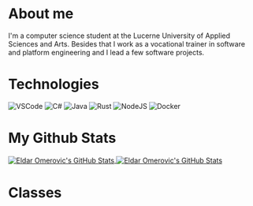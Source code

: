 # About me

I'm a computer science student at the Lucerne University of Applied Sciences and Arts. Besides that I work as a vocational trainer in software and platform engineering and I lead a few software projects.

# Technologies

![VSCode](<https://img.shields.io/badge/Editor-VSCode-informational?style=flat&logo=visual-studio-code&logoColor=white&color=rgb(0%2C137%2C255)>)
![C#](https://img.shields.io/badge/Code-C%23-informational?style=flat&logo=csharp&logoColor=white&color=rgb(0%2C137%2C255))
![Java](<https://img.shields.io/badge/Code-Java-informational?style=flat&logo=openjdk&logoColor=white&color=rgb(0%2C137%2C255)>)
![Rust](<https://img.shields.io/badge/Code-Rust-informational?style=flat&logo=rust&logoColor=white&color=rgb(0%2C137%2C255)>)
![NodeJS](https://img.shields.io/badge/Tools-NodeJS-informational?style=flat&logo=node.js&logoColor=white&color=rgb(0%2C137%2C255))
![Docker](<https://img.shields.io/badge/Tools-Docker-informational?style=flat&logo=docker&logoColor=white&color=rgb(0%2C137%2C255)>)

# My Github Stats

<a href="https://github.com/omeldar/omeldar">
  <img align="center" src="https://github-readme-stats.vercel.app/api?username=omeldar&show_icons=true&line_height=27&count_private=true&theme=transparent&show=prs_merged&hide=contribs&custom_title=My%20Stats" alt="Eldar Omerovic's GitHub Stats" />
</a>
<a href="https://github.com/omeldar/omeldar">
  <img align="center" src="https://github-readme-stats.vercel.app/api/top-langs/?username=omeldar&hide=html,css,scss,pug,php,hack&theme=transparent&layout=donut" alt="Eldar Omerovic's GitHub Stats" />
</a>


# Classes
